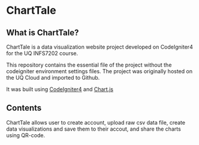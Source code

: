 # ChartTale

## What is ChartTale?

ChartTale is a data visualization website project developed on CodeIgniter4 for the UQ INFS7202 course.

This repository contains the essential file of the project without the codeigniter environment settings files. The project was originally hosted on the UQ Cloud and imported to Github.

It was built using [CodeIgniter4](https://github.com/codeigniter4/CodeIgniter4) and [Chart.js](https://github.com/chartjs/Chart.js)



## Contents

ChartTale allows user to create account, upload raw csv data file, create data visualizations and save them to their accout, and share the charts using QR-code.


